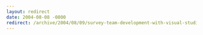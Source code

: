 ```yaml
---
layout: redirect
date: 2004-08-08 -0800
redirect: /archive/2004/08/09/survey-team-development-with-visual-studio-net-and-visual-sourcesafe.aspx/
---
```

